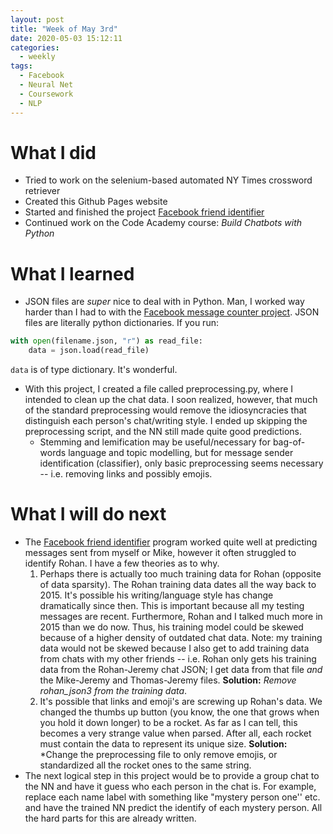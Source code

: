 ```yaml
---
layout: post
title: "Week of May 3rd"
date: 2020-05-03 15:12:11
categories:
  - weekly
tags:
  - Facebook
  - Neural Net
  - Coursework
  - NLP
---
```


# What I did
* Tried to work on the selenium-based automated NY Times crossword retriever
* Created this Github Pages website
* Started and finished the project [Facebook friend identifier](https://github.com/jthaller/fb_friend_identifier)
* Continued work on the Code Academy course: *Build Chatbots with Python*

# What I learned
* JSON files are *super* nice to deal with in Python. Man, I worked way harder than I had to with the [Facebook message counter project](https://github.com/jthaller/fb_message_counter). JSON files are literally python dictionaries. If you run:

```python
with open(filename.json, "r") as read_file:
    data = json.load(read_file)
```
`data` is of type dictionary. It's wonderful.
* With this project, I created a file called preprocessing.py, where I intended to clean up the chat data. I soon realized, however, that much of the standard preprocessing would remove the idiosyncracies that distinguish each person's chat/writing style. I ended up skipping the preprocessing script, and the NN still made quite good predictions.
  * Stemming and lemification may be useful/necessary for bag-of-words language and topic modelling, but for message sender identification (classifier), only basic preprocessing seems necessary -- i.e. removing links and possibly emojis.  

# What I will do next
* The [Facebook friend identifier](https://github.com/jthaller/fb_friend_identifier) program worked quite well at predicting messages sent from myself or Mike, however it often struggled to identify Rohan. I have a few theories as to why.
  1. Perhaps there is actually too much training data for Rohan (opposite of data sparsity). The Rohan training data dates all the way back to 2015. It's possible his writing/language style has change dramatically since then. This is important because all my testing messages are recent. Furthermore, Rohan and I talked much more in 2015 than we do now. Thus, his training model could be skewed because of a higher density of outdated chat data. Note: my training data would not be skewed because I also get to add training data from chats with my other friends -- i.e. Rohan only gets his training data from the Rohan-Jeremy chat JSON; I get data from that file *and* the Mike-Jeremy and Thomas-Jeremy files. **Solution:** *Remove rohan_json3 from the training data*.
  2. It's possible that links and emoji's are screwing up Rohan's data. We changed the thumbs up button (you know, the one that grows when you hold it down longer) to be a rocket. As far as I can tell, this becomes a very strange value when parsed. After all, each rocket must contain the data to represent its unique size. **Solution:** *Change the preprocessing file to only remove emojis, or standardized all the rocket ones to the same string.
* The next logical step in this project would be to provide a group chat to the NN and have it guess who each person in the chat is. For example, replace each name label with something like "mystery person one'' etc. and have the trained NN predict the identify of each mystery person. All the hard parts for this are already written.
